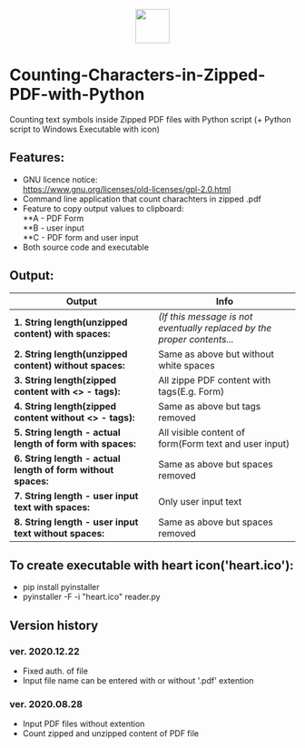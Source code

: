 <p align="center">
<img src="heart.ico" width="60" height="60">
</p>

# Counting-Characters-in-Zipped-PDF-with-Python
Counting text symbols inside Zipped PDF files with Python script (+ Python script to Windows Executable with icon)

## Features:
* GNU licence notice:\
  https://www.gnu.org/licenses/old-licenses/gpl-2.0.html
* Command line application that count charachters in zipped .pdf
* Feature to copy output values to clipboard:\
  **A - PDF Form\
  **B - user input\
  **C - PDF form and user input
* Both source code and executable

## Output:
| Output |Info |
|-|-|
|**1. String length(unzipped content) with spaces:**|*(If this message is not eventually replaced by the proper contents...*
**2. String length(unzipped content) without spaces:**|        Same as above but without white spaces
**3. String length(zipped content with <> - tags):**|          All zippe PDF content with  tags(E.g. Form)
**4. String length(zipped content without <> - tags):**|       Same as above but  tags removed
**5. String length - actual length of form with spaces:**|     All visible content of form(Form text and user input)
**6. String length - actual length of form without spaces:**|  Same as above but spaces removed
**7. String length - user input text with spaces:**|           Only user input text
**8. String length - user input text without spaces:**|        Same as above but spaces removed

## To create executable with heart icon('heart.ico'):
* pip install pyinstaller
* pyinstaller -F -i "heart.ico" reader.py

## Version history

### ver. 2020.12.22
* Fixed auth. of file
* Input file name can be entered with or without '.pdf' extention

### ver. 2020.08.28
* Input PDF files without extention
* Count zipped and unzipped content of PDF file


